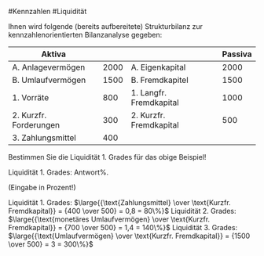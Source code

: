 #Kennzahlen #Liquidität 

Ihnen wird folgende (bereits aufbereitete) Strukturbilanz zur kennzahlenorientierten Bilanzanalyse gegeben:

| Aktiva                 |      |                         | Passiva |
| ---------------------- | ---- | ----------------------- | ------- |
| A. Anlagevermögen      | 2000 | A. Eigenkapital         | 2000    |
| B. Umlaufvermögen      | 1500 | B. Fremdkapitel         | 1500    |
| 1. Vorräte             | 800 | 1. Langfr. Fremdkapital | 1000     |
| 2. Kurzfr. Forderungen | 300  | 2. Kurzfr. Fremdkapital | 500     |
| 3. Zahlungsmittel      | 400  |                         |         |


Bestimmen Sie die Liquidität 1. Grades für das obige Beispiel!  
  
Liquidität 1. Grades: Antwort%.  

(Eingabe in Prozent!)

Liquidität 1. Grades:  $\large{{\text{Zahlungsmittel} \over \text{Kurzfr. Fremdkapital}} = {400 \over 500} = 0,8 = 80\%}$ 
Liquidität 2. Grades:  $\large{{\text{monetäres Umlaufvermögen} \over \text{Kurzfr. Fremdkapital}} = {700 \over 500} = 1,4 = 140\%}$ 
Liquidität 3. Grades:  $\large{{\text{Umlaufvermögen} \over \text{Kurzfr. Fremdkapital}} = {1500 \over 500} = 3 = 300\%}$ 

